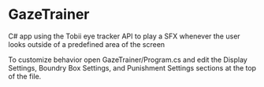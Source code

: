 # GazeTrainer
C# app using the Tobii eye tracker API to play a SFX whenever the user looks outside of a predefined area of the screen

To customize behavior open GazeTrainer/Program.cs and edit the Display Settings, Boundry Box Settings, and Punishment Settings sections at the top of the file.
